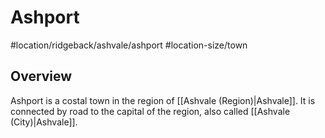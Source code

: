 # Ashport
#location/ridgeback/ashvale/ashport #location-size/town

## Overview
Ashport is a costal town in the region of [[Ashvale (Region)|Ashvale]]. It is connected by road to the capital of the region, also called [[Ashvale (City)|Ashvale]].